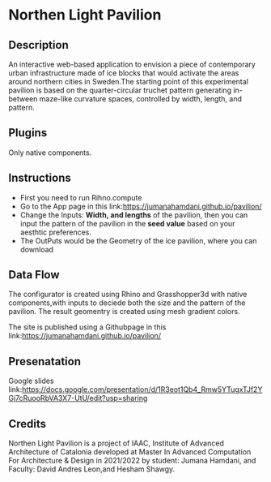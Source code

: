 # Northen Light Pavilion


## Description

An interactive web-based application to envision a piece of contemporary urban infrastructure made of ice blocks that would activate the areas around northern cities in Sweden.The starting point of this experimental pavilion is based on the quarter-circular truchet pattern generating in-between maze-like curvature spaces, controlled by width, length, and pattern.


## Plugins

Only native components.

## Instructions
- First you need to run Rihno.compute
- Go to the App page in this link:https://jumanahamdani.github.io/pavilion/
- Change the Inputs: **Width, and  lengths** of the pavilion, then you can input the pattern of the pavilion in the **seed value** based on your aesthtic preferences.
- The OutPuts would be the Geometry of the ice pavilion, where you can download

## Data Flow

The configurator is created using Rhino and Grasshopper3d with native components,with inputs to deciede both the size and the pattern of the pavilion. The result geomentry is created using mesh gradient colors.

The site is published using a Githubpage in this link:https://jumanahamdani.github.io/pavilion/


## Presenatation
Google slides link:https://docs.google.com/presentation/d/1R3eot1Qb4_Rmw5YTugxTJf2YGj7cRuooRbVA3X7-UtU/edit?usp=sharing


## Credits

Northen Light Pavilion is a project of IAAC, Institute of Advanced Architecture of Catalonia developed at Master In Advanced Computation For Architecture & Design in 2021/2022 by student: Jumana Hamdani, and Faculty: David Andres Leon,and Hesham Shawgy.
